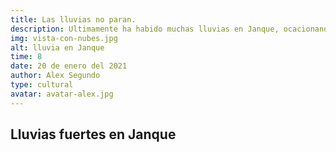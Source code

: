 ```yaml
---
title: Las lluvias no paran.
description: Ultimamente ha habido muchas lluvias en Janque, ocacionando huaicos y aumento de rios.
img: vista-con-nubes.jpg
alt: lluvia en Janque
time: 8
date: 20 de enero del 2021
author: Alex Segundo
type: cultural
avatar: avatar-alex.jpg
---
```


## Lluvias fuertes en Janque
